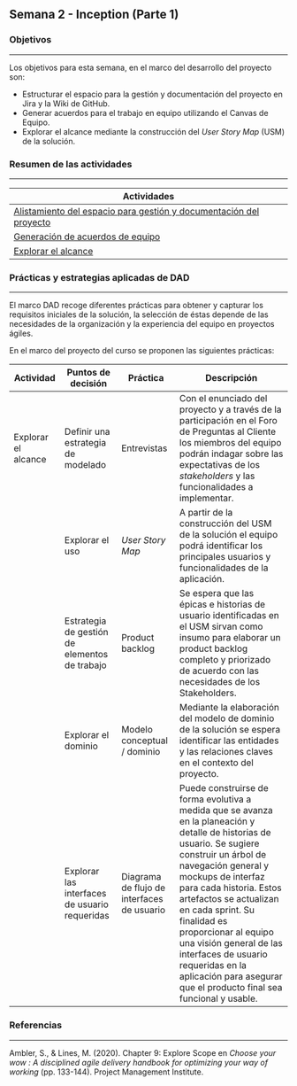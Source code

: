 ## Semana 2 - Inception (Parte 1)

### Objetivos
---
Los objetivos para esta semana, en el marco del desarrollo del proyecto son: 

* Estructurar el espacio para la gestión y documentación del proyecto en Jira y la Wiki de GitHub.
* Generar acuerdos para el trabajo en equipo utilizando el Canvas de Equipo.
* Explorar el alcance mediante la construcción del *User Story Map* (USM) de la solución.

### Resumen de las actividades
---

| Actividades   |
|---------------|
| [Alistamiento del espacio para gestión y documentación del proyecto](https://avargas20.github.io/MISW-Procesos/semanas/inception/semana2/s2_alistamiento)|
| [Generación de acuerdos de equipo](https://avargas20.github.io/MISW-Procesos/semanas/inception/semana2/s2_canvas_de_equipo) |
| [Explorar el alcance](https://avargas20.github.io/MISW-Procesos/semanas/inception/semana2/s2_alcance)|

### Prácticas y estrategias aplicadas de DAD
---

El marco DAD recoge diferentes prácticas para obtener y capturar los requisitos iniciales de la solución, la selección de éstas depende de las necesidades de la organización y la experiencia del equipo en proyectos ágiles. 

En el marco del proyecto del curso se proponen las siguientes prácticas:

| Actividad                                     | Puntos de decisión                                     | Práctica                                   | Descripción     |
|-----------------------------------------------|-----------------------------------------------|--------------------------------------------|-----------------|
|Explorar el alcance | Definir una estrategia de modelado            | Entrevistas                                | Con el enunciado del proyecto  y a través de la participación en el Foro de Preguntas al Cliente los miembros del equipo podrán indagar sobre las expectativas de los *stakeholders* y las funcionalidades a implementar. |
| | Explorar el uso                               | *User Story Map*                           | A partir de la construcción del USM de la solución el equipo podrá identificar los principales usuarios y funcionalidades de la aplicación. |
| | Estrategia de gestión de elementos de trabajo | Product backlog                            | Se espera que las épicas e historias de usuario identificadas en el USM sirvan como insumo para elaborar un product backlog completo y priorizado de acuerdo con las necesidades de los Stakeholders.              |
| | Explorar el dominio                           | Modelo conceptual / dominio                  | Mediante la elaboración del modelo de dominio de la solución se espera identificar las entidades y las relaciones claves en el contexto del proyecto.                |
| | Explorar las interfaces de usuario requeridas | Diagrama de flujo de interfaces de usuario | Puede construirse de forma evolutiva a medida que se avanza en la planeación y detalle de historias de usuario. Se sugiere construir un árbol de navegación general y mockups de interfaz para cada historia. Estos artefactos se actualizan en cada sprint. Su finalidad es proporcionar al equipo una visión general de las interfaces de usuario requeridas en la aplicación para asegurar que el producto final sea funcional y usable.           |

### Referencias
---
Ambler, S., & Lines, M. (2020). Chapter 9: Explore Scope en *Choose your wow : A disciplined agile delivery handbook for optimizing your way of working* (pp. 133-144). Project Management Institute.
